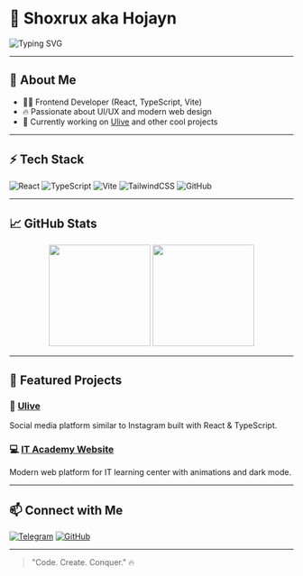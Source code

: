 # 🚀 Shoxrux aka Hojayn

![Typing SVG](https://readme-typing-svg.herokuapp.com?font=Fira+Code&size=22&pause=1000&color=0EF7F7&center=true&vCenter=true&width=500&lines=Frontend+Developer;React+%7C+TypeScript+%7C+Vite;Creating+Awesome+Web+Experiences)

---

## 🌌 About Me

- 🧑‍💻 Frontend Developer (React, TypeScript, Vite)
- 🔥 Passionate about UI/UX and modern web design
- 🎯 Currently working on [Ulive](https://github.com/shoxrux719/Ulive) and other cool projects

---

## ⚡ Tech Stack

![React](https://img.shields.io/badge/React-20232A?style=for-the-badge&logo=react&logoColor=61DAFB)
![TypeScript](https://img.shields.io/badge/TypeScript-007ACC?style=for-the-badge&logo=typescript&logoColor=white)
![Vite](https://img.shields.io/badge/Vite-646CFF?style=for-the-badge&logo=vite&logoColor=white)
![TailwindCSS](https://img.shields.io/badge/TailwindCSS-38B2AC?style=for-the-badge&logo=tailwind-css&logoColor=white)
![GitHub](https://img.shields.io/badge/GitHub-181717?style=for-the-badge&logo=github&logoColor=white)

---

## 📈 GitHub Stats

<div align="center">
  <img src="https://github-readme-stats.vercel.app/api?username=shoxrux719&show_icons=true&theme=radical" height="180em" />
  <img src="https://github-readme-streak-stats.herokuapp.com/?user=shoxrux719&theme=radical" height="180em" />
</div>

---

## 🚀 Featured Projects

### 🎨 [Ulive](https://github.com/shoxrux719/Ulive)
Social media platform similar to Instagram built with React & TypeScript.

### 💻 [IT Academy Website](https://github.com/shoxrux719/UStudy)
Modern web platform for IT learning center with animations and dark mode.

---

## 📫 Connect with Me

[![Telegram](https://img.shields.io/badge/Telegram-2CA5E0?style=for-the-badge&logo=telegram&logoColor=white)](https://t.me/yourusername)
[![GitHub](https://img.shields.io/badge/GitHub-181717?style=for-the-badge&logo=github&logoColor=white)](https://github.com/shoxrux719)

---

> "Code. Create. Conquer." 🔥
